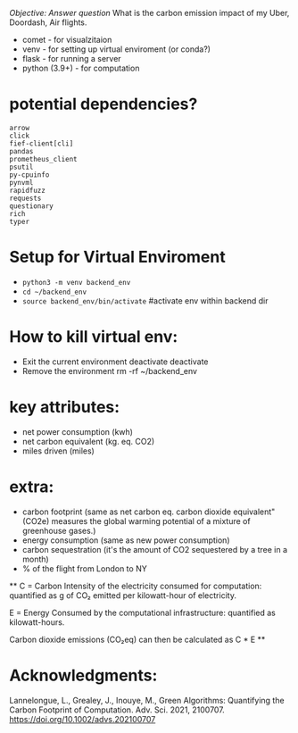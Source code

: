 *Objective: Answer question*
What is the carbon emission impact of my Uber, Doordash, Air flights.


- comet - for visualzitaion
- venv - for setting up virtual enviroment (or conda?)
- flask - for running a server
- python (3.9+) - for computation

# potential dependencies?
    arrow
    click
    fief-client[cli]
    pandas
    prometheus_client
    psutil
    py-cpuinfo
    pynvml
    rapidfuzz
    requests
    questionary
    rich
    typer

# Setup for Virtual Enviroment
- `python3 -m venv backend_env`
- `cd ~/backend_env`
- `source backend_env/bin/activate` #activate env within backend dir

# How to kill virtual env:
- Exit the current environment deactivate
deactivate
- Remove the environment rm -rf ~/backend_env


# key attributes:
- net power consumption (kwh)
- net carbon equivalent (kg. eq. CO2)
- miles driven (miles)

# extra:
- carbon footprint (same as net carbon eq. carbon dioxide equivalent" (CO2e) measures the global warming potential of a mixture of greenhouse gases.)
- energy consumption (same as new power consumption)
- carbon sequestration (it's the amount of CO2 sequestered by a tree in a month)
- % of the flight from London to NY

**
C = Carbon Intensity of the electricity consumed for computation: quantified as g of CO₂ emitted per kilowatt-hour of electricity.

E = Energy Consumed by the computational infrastructure: quantified as kilowatt-hours.

Carbon dioxide emissions (CO₂eq) can then be calculated as C * E
**


# Acknowledgments:

Lannelongue, L., Grealey, J., Inouye, M., Green Algorithms: Quantifying the Carbon Footprint of Computation. Adv. Sci. 2021, 2100707. https://doi.org/10.1002/advs.202100707